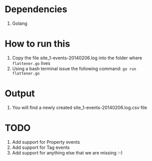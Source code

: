 Dependencies
============

1. Golang


How to run this
===============

1. Copy the file site_1-events-20140206.log into the folder where ```flattener.go``` lives
2. Using a bash terminal issue the following command: ```go run flattener.go```

Output
======

1. You will find a newly created site_1-events-20140206.log.csv file

TODO
====

1. Add support for Property events
2. Add support for Tag events
3. Add support for anything else that we are missing :-)
